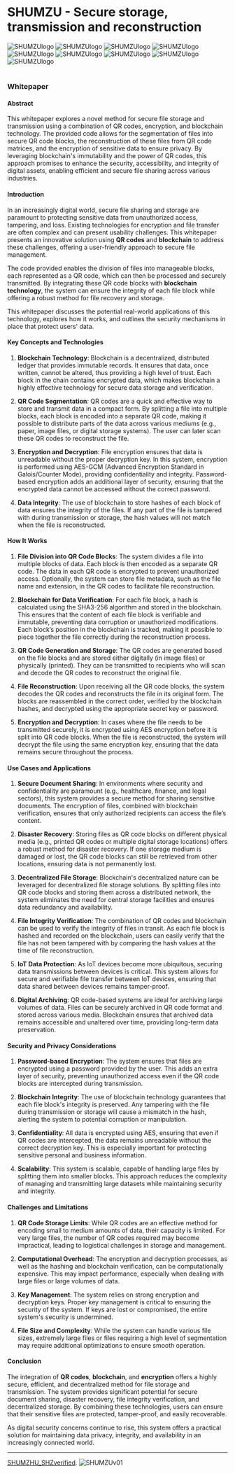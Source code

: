 # SHUMZU - Secure storage, transmission and reconstruction
 ![SHUMZUlogo](/logo_SHUMZU.png)  ![SHUMZUlogo](/logo_SHUMZU.png)  ![SHUMZUlogo](/logo_SHUMZU.png)   ![SHUMZUlogo](/logo_SHUMZU.png)   ![SHUMZUlogo](/logo_SHUMZU.png)   ![SHUMZUlogo](/logo_SHUMZU.png)   ![SHUMZUlogo](/logo_SHUMZU.png)   ![SHUMZUlogo](/logo_SHUMZU.png)   ![SHUMZUlogo](/logo_SHUMZU.png)
#
### Whitepaper

#### Abstract

This whitepaper explores a novel method for secure file storage and transmission using a combination of QR codes, encryption, and blockchain technology. The provided code allows for the segmentation of files into secure QR code blocks, the reconstruction of these files from QR code matrices, and the encryption of sensitive data to ensure privacy. By leveraging blockchain's immutability and the power of QR codes, this approach promises to enhance the security, accessibility, and integrity of digital assets, enabling efficient and secure file sharing across various industries.

#### Introduction

In an increasingly digital world, secure file sharing and storage are paramount to protecting sensitive data from unauthorized access, tampering, and loss. Existing technologies for encryption and file transfer are often complex and can present usability challenges. This whitepaper presents an innovative solution using **QR codes** and **blockchain** to address these challenges, offering a user-friendly approach to secure file management.

The code provided enables the division of files into manageable blocks, each represented as a QR code, which can then be processed and securely transmitted. By integrating these QR code blocks with **blockchain technology**, the system can ensure the integrity of each file block while offering a robust method for file recovery and storage.

This whitepaper discusses the potential real-world applications of this technology, explores how it works, and outlines the security mechanisms in place that protect users' data.

#### Key Concepts and Technologies

1. **Blockchain Technology**: 
   Blockchain is a decentralized, distributed ledger that provides immutable records. It ensures that data, once written, cannot be altered, thus providing a high level of trust. Each block in the chain contains encrypted data, which makes blockchain a highly effective technology for secure data storage and verification.

2. **QR Code Segmentation**: 
   QR codes are a quick and effective way to store and transmit data in a compact form. By splitting a file into multiple blocks, each block is encoded into a separate QR code, making it possible to distribute parts of the data across various mediums (e.g., paper, image files, or digital storage systems). The user can later scan these QR codes to reconstruct the file.

3. **Encryption and Decryption**: 
   File encryption ensures that data is unreadable without the proper decryption key. In this system, encryption is performed using AES-GCM (Advanced Encryption Standard in Galois/Counter Mode), providing confidentiality and integrity. Password-based encryption adds an additional layer of security, ensuring that the encrypted data cannot be accessed without the correct password.

4. **Data Integrity**: 
   The use of blockchain to store hashes of each block of data ensures the integrity of the files. If any part of the file is tampered with during transmission or storage, the hash values will not match when the file is reconstructed.

#### How It Works

1. **File Division into QR Code Blocks**:
   The system divides a file into multiple blocks of data. Each block is then encoded as a separate QR code. The data in each QR code is encrypted to prevent unauthorized access. Optionally, the system can store file metadata, such as the file name and extension, in the QR codes to facilitate file reconstruction.

2. **Blockchain for Data Verification**:
   For each file block, a hash is calculated using the SHA3-256 algorithm and stored in the blockchain. This ensures that the content of each file block is verifiable and immutable, preventing data corruption or unauthorized modifications. Each block’s position in the blockchain is tracked, making it possible to piece together the file correctly during the reconstruction process.

3. **QR Code Generation and Storage**:
   The QR codes are generated based on the file blocks and are stored either digitally (in image files) or physically (printed). They can be transmitted to recipients who will scan and decode the QR codes to reconstruct the original file.

4. **File Reconstruction**:
   Upon receiving all the QR code blocks, the system decodes the QR codes and reconstructs the file in its original form. The blocks are reassembled in the correct order, verified by the blockchain hashes, and decrypted using the appropriate secret key or password.

5. **Encryption and Decryption**:
   In cases where the file needs to be transmitted securely, it is encrypted using AES encryption before it is split into QR code blocks. When the file is reconstructed, the system will decrypt the file using the same encryption key, ensuring that the data remains secure throughout the process.

#### Use Cases and Applications

1. **Secure Document Sharing**:
   In environments where security and confidentiality are paramount (e.g., healthcare, finance, and legal sectors), this system provides a secure method for sharing sensitive documents. The encryption of files, combined with blockchain verification, ensures that only authorized recipients can access the file’s content.

2. **Disaster Recovery**:
   Storing files as QR code blocks on different physical media (e.g., printed QR codes or multiple digital storage locations) offers a robust method for disaster recovery. If one storage medium is damaged or lost, the QR code blocks can still be retrieved from other locations, ensuring data is not permanently lost.

3. **Decentralized File Storage**:
   Blockchain's decentralized nature can be leveraged for decentralized file storage solutions. By splitting files into QR code blocks and storing them across a distributed network, the system eliminates the need for central storage facilities and ensures data redundancy and availability.

4. **File Integrity Verification**:
   The combination of QR codes and blockchain can be used to verify the integrity of files in transit. As each file block is hashed and recorded on the blockchain, users can easily verify that the file has not been tampered with by comparing the hash values at the time of file reconstruction.

5. **IoT Data Protection**:
   As IoT devices become more ubiquitous, securing data transmissions between devices is critical. This system allows for secure and verifiable file transfer between IoT devices, ensuring that data shared between devices remains tamper-proof.

6. **Digital Archiving**:
   QR code-based systems are ideal for archiving large volumes of data. Files can be securely archived in QR code format and stored across various media. Blockchain ensures that archived data remains accessible and unaltered over time, providing long-term data preservation.

#### Security and Privacy Considerations

1. **Password-based Encryption**:
   The system ensures that files are encrypted using a password provided by the user. This adds an extra layer of security, preventing unauthorized access even if the QR code blocks are intercepted during transmission.

2. **Blockchain Integrity**:
   The use of blockchain technology guarantees that each file block's integrity is preserved. Any tampering with the file during transmission or storage will cause a mismatch in the hash, alerting the system to potential corruption or manipulation.

3. **Confidentiality**:
   All data is encrypted using AES, ensuring that even if QR codes are intercepted, the data remains unreadable without the correct decryption key. This is especially important for protecting sensitive personal and business information.

4. **Scalability**:
   This system is scalable, capable of handling large files by splitting them into smaller blocks. This approach reduces the complexity of managing and transmitting large datasets while maintaining security and integrity.

#### Challenges and Limitations

1. **QR Code Storage Limits**:
   While QR codes are an effective method for encoding small to medium amounts of data, their capacity is limited. For very large files, the number of QR codes required may become impractical, leading to logistical challenges in storage and management.

2. **Computational Overhead**:
   The encryption and decryption processes, as well as the hashing and blockchain verification, can be computationally expensive. This may impact performance, especially when dealing with large files or large volumes of data.

3. **Key Management**:
   The system relies on strong encryption and decryption keys. Proper key management is critical to ensuring the security of the system. If keys are lost or compromised, the entire system's security is undermined.

4. **File Size and Complexity**:
   While the system can handle various file sizes, extremely large files or files requiring a high level of segmentation may require additional optimizations to ensure smooth operation.

#### Conclusion

The integration of **QR codes**, **blockchain**, and **encryption** offers a highly secure, efficient, and decentralized method for file storage and transmission. The system provides significant potential for secure document sharing, disaster recovery, file integrity verification, and decentralized storage. By combining these technologies, users can ensure that their sensitive files are protected, tamper-proof, and easily recoverable.

As digital security concerns continue to rise, this system offers a practical solution for maintaining data privacy, integrity, and availability in an increasingly connected world.

---

[SHUMZHU_SHZverified](v01/SHUMZU_SHZverified.pdf).
![SHUMZUv01](/v01/SHUMZUv1.png) 
